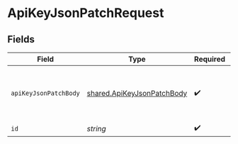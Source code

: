 # ApiKeyJsonPatchRequest


## Fields

| Field                                                                    | Type                                                                     | Required                                                                 | Description                                                              |
| ------------------------------------------------------------------------ | ------------------------------------------------------------------------ | ------------------------------------------------------------------------ | ------------------------------------------------------------------------ |
| `apiKeyJsonPatchBody`                                                    | [shared.ApiKeyJsonPatchBody](../../models/shared/apikeyjsonpatchbody.md) | :heavy_check_mark:                                                       | Request body with API key details as a JSON Patch.                       |
| `id`                                                                     | *string*                                                                 | :heavy_check_mark:                                                       | API key ID.                                                              |